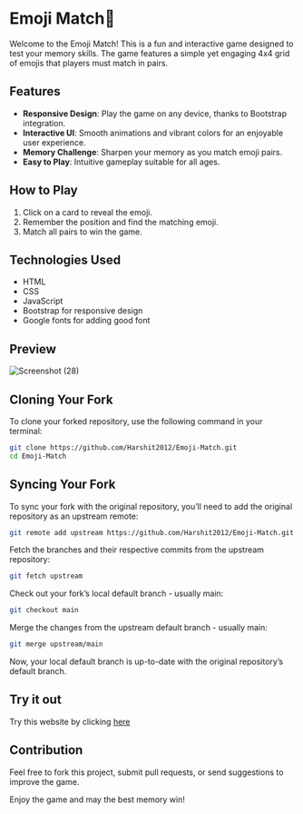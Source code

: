 # Emoji Match🧠
Welcome to the Emoji Match! This is a fun and interactive game designed to test your memory skills. The game features a simple yet engaging 4x4 grid of emojis that players must match in pairs.
## Features
- **Responsive Design**: Play the game on any device, thanks to Bootstrap integration.
- **Interactive UI**: Smooth animations and vibrant colors for an enjoyable user experience.
- **Memory Challenge**: Sharpen your memory as you match emoji pairs.
- **Easy to Play**: Intuitive gameplay suitable for all ages.

## How to Play
1. Click on a card to reveal the emoji.
2. Remember the position and find the matching emoji.
3. Match all pairs to win the game.

## Technologies Used
- HTML
- CSS
- JavaScript
- Bootstrap for responsive design
- Google fonts for adding good font

## Preview
![Screenshot (28)](https://github.com/Harshit2012/Emoji-Match/assets/105143145/46c6fda8-9c84-45e3-98fc-db308b8f2c57)

## Cloning Your Fork

To clone your forked repository, use the following command in your terminal:

```bash
git clone https://github.com/Harshit2012/Emoji-Match.git
cd Emoji-Match
```

## Syncing Your Fork
To sync your fork with the original repository, you’ll need to add the original repository as an upstream remote:
```bash
git remote add upstream https://github.com/Harshit2012/Emoji-Match.git
```

Fetch the branches and their respective commits from the upstream repository:
```bash
git fetch upstream
```
Check out your fork’s local default branch - usually main:
```bash
git checkout main
```

Merge the changes from the upstream default branch - usually main:
```bash
git merge upstream/main
```

Now, your local default branch is up-to-date with the original repository’s default branch.

## Try it out
Try this website by clicking [here](https://harshit2012.github.io/Emoji-Match/)

## Contribution
Feel free to fork this project, submit pull requests, or send suggestions to improve the game.

Enjoy the game and may the best memory win!
